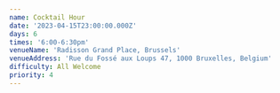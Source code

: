 ```yaml
---
name: Cocktail Hour
date: '2023-04-15T23:00:00.000Z'
days: 6
times: '6:00-6:30pm'
venueName: 'Radisson Grand Place, Brussels'
venueAddress: 'Rue du Fossé aux Loups 47, 1000 Bruxelles, Belgium'
difficulty: All Welcome
priority: 4
---
```




